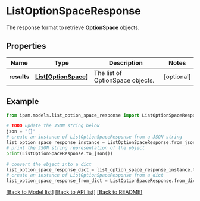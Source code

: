 # ListOptionSpaceResponse

The response format to retrieve __OptionSpace__ objects.

## Properties

Name | Type | Description | Notes
------------ | ------------- | ------------- | -------------
**results** | [**List[OptionSpace]**](OptionSpace.md) | The list of OptionSpace objects. | [optional] 

## Example

```python
from ipam.models.list_option_space_response import ListOptionSpaceResponse

# TODO update the JSON string below
json = "{}"
# create an instance of ListOptionSpaceResponse from a JSON string
list_option_space_response_instance = ListOptionSpaceResponse.from_json(json)
# print the JSON string representation of the object
print(ListOptionSpaceResponse.to_json())

# convert the object into a dict
list_option_space_response_dict = list_option_space_response_instance.to_dict()
# create an instance of ListOptionSpaceResponse from a dict
list_option_space_response_from_dict = ListOptionSpaceResponse.from_dict(list_option_space_response_dict)
```
[[Back to Model list]](../README.md#documentation-for-models) [[Back to API list]](../README.md#documentation-for-api-endpoints) [[Back to README]](../README.md)


